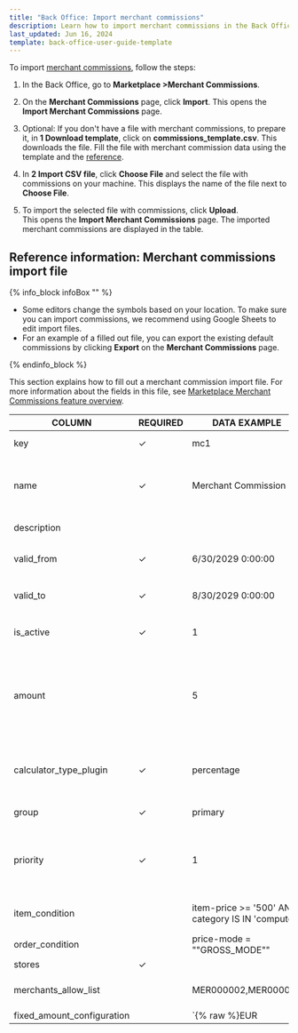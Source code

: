 ```yaml
---
title: "Back Office: Import merchant commissions"
description: Learn how to import merchant commissions in the Back Office
last_updated: Jun 16, 2024
template: back-office-user-guide-template
---
```


To import [merchant commissions](/docs/pbc/all/merchant-management/202407.0/marketplace/marketplace-merchant-commission-feature-overview.html), follow the steps:

1. In the Back Office, go to **Marketplace&nbsp;<span aria-label="and then">></span>Merchant Commissions**.
2. On the **Merchant Commissions** page, click **Import**.
  This opens the **Import Merchant Commissions** page.
3. Optional: If you don't have a file with merchant commissions, to prepare it, in **1 Download template**, click on **commissions_template.csv**.
  This downloads the file. Fill the file with merchant commission data using the template and the [reference](#reference-information-Merchant-commissions-import-file).

4. In **2 Import CSV file**, click **Choose File** and select the file with commissions on your machine.
  This displays the name of the file next to **Choose File**.

5. To import the selected file with commissions, click **Upload**.  
  This opens the **Import Merchant Commissions** page. The imported merchant commissions are displayed in the table.

## Reference information: Merchant commissions import file

{% info_block infoBox "" %}

* Some editors change the symbols based on your location. To make sure you can import commissions, we recommend using Google Sheets to edit import files.
* For an example of a filled out file, you can export the existing default commissions by clicking **Export** on the **Merchant Commissions** page.


{% endinfo_block %}

This section explains how to fill out a merchant commission import file. For more information about the fields in this file, see [Marketplace Merchant Commissions feature overview](/docs/pbc/all/merchant-management/202407.0/marketplace/marketplace-merchant-commission-feature-overview.html).

| COLUMN                        | REQUIRED | DATA EXAMPLE                                      | DATA EXPLANATION                                |
|-------------------------------|----------|---------------------------------------------------|-------------------------------------------------|
| key                           | ✓        | mc1                                               | Unique identifier of the merchant commission.          |
| name                          | ✓        | Merchant Commission 1                             | Name of the merchant commission. Accepted length: from 1 to 255 characters. Must be unqiue               |
| description                   |          |                                                   | Description of the merchant commission.         |
| valid_from                    |     ✓     | 6/30/2029 0:00:00                                       | Start date of the merchant commission validity in UTC. |
| valid_to                      |    ✓      | 8/30/2029 0:00:00                                     | End date of the merchant commission validity in UTC.   |
| is_active                     | ✓          | 1                                                 | Defines if the merchant commission is active(1) or inactive(0).   |
| amount                        |             | 5                                                 | Commission in percentage. Accepts decimals—for example, `10.99` would mean 10.99%. If `calculator_type_plugin` is set to `fixed`, `amount` must be `0`.               |
| calculator_type_plugin        | ✓         | percentage                                        | Defines how commission is calculated. By default, accepts `percentage` and `fixed`.             |
| group | ✓         | primary                                           |  Can be `primary` or `secondary`.         |
| priority                      | ✓            | 1                                                 |  Defines which commission to apply within a group. Priority is defined in an ascending order starting from one.            |
| item_condition                |          | item-price >= '500' AND category IS IN 'computer' | Condition for the item. `500` refers to 500$ in this case.                       |
| order_condition               |           | price-mode = ""GROSS_MODE""                     | Condition for the order.                        |
| stores | ✓ |  | AT,DE  | Defines the stores to apply the commission in. accepts multipe values. |
| merchants_allow_list   |   |  MER000002,MER000006  |  One or more merchants to apply the commission to. |
| fixed_amount_configuration |  |  `{% raw %}EUR|0.5|0.5,CHF|0.5|0.5{% endraw %}` |   Defines fixed amount commission configuration in case a fixed commission needs to be applied to each item in the order. Format: `{% raw %}CURRENCY|GROSS AMOUNT|NET AMOUNT{% endraw %}`. `0.5` refers to 50 cents in this example. |
